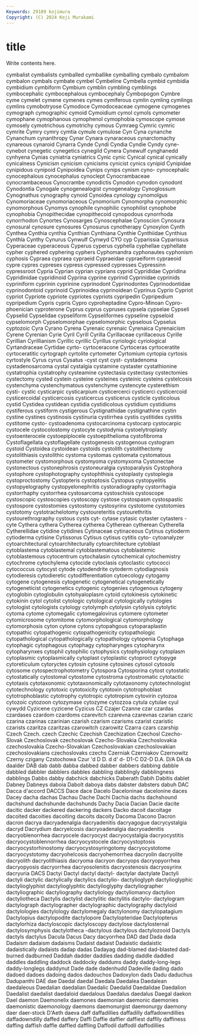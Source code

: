 ```yaml
---
Keywords: 29189 kojimura
Copyright: (C) 2024 Koji Murakami
---
```


# title

Write contents here.



 cymbalist cymbalists
cymballed cymballike cymballing cymbalo cymbalom cymbalon cymbals cymbate cymbel Cymbeline
Cymbella cymbid cymbidia cymbidium cymbiform Cymbium cymblin cymbling cymblings cymbocephalic
cymbocephalous cymbocephaly Cymbopogon Cymbre cyme cymelet cymene cymenes cymes cymiferous
cymlin cymling cymlings cymlins cymobotryose Cymodoce Cymodoceaceae cymogene cymogenes cymograph
cymographic cymoid Cymoidium cymol cymols cymometer cymophane cymophanous cymophenol cymophobia
cymoscope cymose cymosely cymotrichous cymotrichy cymous Cymraeg Cymric cymric cymrite
Cymry cymry cymtia cymule cymulose Cyn Cyna cynanche Cynanchum cynanthropy
Cynar Cynara cynaraceous cynarctomachy cynareous cynaroid Cynarra Cynde Cyndi Cyndia
Cyndie Cyndy cyne- cynebot cynegetic cynegetics cynegild Cynera Cynewulf cynghanedd
cynhyena Cynias cyniatria cyniatrics Cynic cynic Cynical cynical cynically cynicalness
Cynicism cynicism cynicisms cynicist cynics cynipid Cynipidae cynipidous cynipoid Cynipoidea
Cynips cynips cynism cyno- cynocephalic cynocephalous cynocephalus cynoclept Cynocrambaceae cynocrambaceous
Cynocrambe cynodictis Cynodon cynodon cynodont Cynodontia Cynogale cynogenealogist cynogenealogy Cynoglossum
Cynognathus cynography cynoid Cynoidea cynology cynomolgus Cynomoriaceae cynomoriaceous Cynomorium Cynomorpha
cynomorphic cynomorphous Cynomys cynophile cynophilic cynophilist cynophobe cynophobia Cynopithecidae cynopithecoid
cynopodous cynorrhoda cynorrhodon Cynortes Cynosarges Cynoscephalae Cynoscion Cynosura cynosural cynosure
cynosures Cynosurus cynotherapy Cynoxylon Cynth Cynthea Cynthia cynthia Cynthian Cynthiana
Cynthie Cynthiidae Cynthius Cynthla Cynthy Cynurus Cynwulf Cynwyd CYO cyp
Cyparissia Cyparissus Cyperaceae cyperaceous Cyperus cyperus cyphella cyphellae cyphellate cypher
cyphered cyphering cyphers Cyphomandra cyphonautes cyphonism cyphosis Cypraea cypraea cypraeid
Cypraeidae cypraeiform cypraeoid cypre cypres cypreses cypress cypressed cypresses Cypressinn
cypressroot Cypria Cyprian cyprian cyprians cyprid Cyprididae Cypridina Cypridinidae cypridinoid
Cyprina cyprine cyprinid Cyprinidae cyprinids cypriniform cyprinin cyprinine cyprinodont Cyprinodontes
Cyprinodontidae cyprinodontoid cyprinoid Cyprinoidea cyprinoidean Cyprinus Cyprio Cypriot cypriot Cypriote
cypriote cypriotes cypriots cypripedin Cypripedium cypripedium Cypris cypris Cypro cyproheptadine
Cypro-Minoan Cypro-phoenician cyproterone Cyprus cyprus cypruses cypsela cypselae Cypseli Cypselid
Cypselidae cypseliform Cypseliformes cypseline cypseloid cypselomorph Cypselomorphae cypselomorphic cypselous Cypselus
cyptozoic Cyra Cyrano Cyrena Cyrenaic cyrenaic Cyrenaica Cyrenaicism Cyrene Cyrenian
Cyrie Cyril Cyrill Cyrilla Cyrillaceae cyrillaceous Cyrille Cyrillian Cyrillianism Cyrillic
cyrillic Cyrillus cyriologic cyriological Cyrtandraceae Cyrtidae cyrto- cyrtoceracone Cyrtoceras cyrtoceratite
cyrtoceratitic cyrtograph cyrtolite cyrtometer Cyrtomium cyrtopia cyrtosis cyrtostyle Cyrus cyrus
Cysatus -cyst cyst cyst- cystadenoma cystadenosarcoma cystal cystalgia cystamine cystaster
cystathionine cystatrophia cystatrophy cysteamine cystectasia cystectasy cystectomies cystectomy cysted cystein
cysteine cysteines cysteinic cysteins cystelcosis cystenchyma cystenchymatous cystenchyme cystencyte cysterethism
cysti- cystic cysticarpic cysticarpium cysticercerci cysticerci cysticercoid cysticercoidal cysticercosis cysticercus
cysticerus cysticle cysticolous cystid Cystidea cystidean cystidia cystidicolous cystidium cystidiums
cystiferous cystiform cystigerous Cystignathidae cystignathine cystin cystine cystines cystinosis cystinuria
cystirrhea cystis cystitides cystitis cystitome cysto- cystoadenoma cystocarcinoma cystocarp cystocarpic
cystocele cystocolostomy cystocyte cystodynia cystoelytroplasty cystoenterocele cystoepiplocele cystoepithelioma cystofibroma Cystoflagellata
cystoflagellate cystogenesis cystogenous cystogram cystoid Cystoidea cystoidean cystoids cystolith cystolithectomy
cystolithiasis cystolithic cystoma cystomas cystomata cystomatous cystometer cystomorphous cystomyoma cystomyxoma
Cystonectae cystonectous cystonephrosis cystoneuralgia cystoparalysis Cystophora cystophore cystophotography cystophthisis cystoplasty
cystoplegia cystoproctostomy Cystopteris cystoptosis Cystopus cystopyelitis cystopyelography cystopyelonephritis cystoradiography cystorrhagia
cystorrhaphy cystorrhea cystosarcoma cystoschisis cystoscope cystoscopic cystoscopies cystoscopy cystose cystospasm
cystospastic cystospore cystostomies cystostomy cystosyrinx cystotome cystotomies cystotomy cystotrachelotomy cystoureteritis
cystourethritis cystourethrography cystous cysts cyt- cytase cytasic cytaster cytasters -cyte
Cythera cythera Cytherea cytherea Cytherean cytherean Cytherella Cytherellidae cytidine cytidines
Cytinaceae cytinaceous Cytinus cytioderm cytioderma cytisine Cytissorus Cytisus cytisus cytitis
cyto- cytoanalyzer cytoarchitectural cytoarchitecturally cytoarchitecture cytoblast cytoblastema cytoblastemal cytoblastematous cytoblastemic
cytoblastemous cytocentrum cytochalasin cytochemical cytochemistry cytochrome cytochylema cytocide cytoclasis cytoclastic
cytococci cytococcus cytocyst cytode cytodendrite cytoderm cytodiagnosis cytodieresis cytodieretic cytodifferentiation
cytoecology cytogamy cytogene cytogenesis cytogenetic cytogenetical cytogenetically cytogeneticist cytogenetics cytogenic
cytogenies cytogenous cytogeny cytoglobin cytoglobulin cytohyaloplasm cytoid cytokinesis cytokinetic cytokinin
cytol cytolist cytologic cytological cytologically cytologies cytologist cytologists cytology cytolymph
cytolysin cytolysis cytolytic cytoma cytome cytomegalic cytomegalovirus cytomere cytometer cytomicrosome
cytomitome cytomorphological cytomorphology cytomorphosis cyton cytone cytons cytopahgous cytoparaplastin cytopathic
cytopathogenic cytopathogenicity cytopathologic cytopathological cytopathologically cytopathology cytopenia Cytophaga cytophagic cytophagous
cytophagy cytopharynges cytopharynx cytopharynxes cytophil cytophilic cytophysics cytophysiology cytoplasm cytoplasmic
cytoplasmically cytoplast cytoplastic cytoproct cytopyge cytoreticulum cytoryctes cytosin cytosine cytosines
cytosol cytosols cytosome cytospectrophotometry Cytospora Cytosporina cytost cytostatic cytostatically cytostomal
cytostome cytostroma cytostromatic cytotactic cytotaxis cytotaxonomic cytotaxonomically cytotaxonomy cytotechnologist cytotechnology
cytotoxic cytotoxicity cytotoxin cytotrophoblast cytotrophoblastic cytotrophy cytotropic cytotropism cytovirin cytozoa
cytozoic cytozoon cytozymase cytozyme cytozzoa cytula cytulae cyul cywydd Cyzicene
cyzicene Cyzicus CZ Czajer Czanne czar czardas czardases czardom czardoms
czarevitch czarevna czarevnas czarian czaric czarina czarinas czarinian czarish czarism
czarisms czarist czaristic czarists czaritza czaritzas czarowitch czarowitz Czarra czars
czarship Czech Czech. czech Czechic Czechish Czechization Czechosl Czecho-Slovak Czechoslovak
czechoslovak Czecho-Slovakia Czechoslovakia czechoslovakia Czecho-Slovakian Czechoslovakian czechoslovakian czechoslovakians czechoslovaks czechs
Czerniak Czerniakov Czernowitz Czerny czigany Czstochowa Czur 'd D D.
d d' d- D1-C D2-D D.A. D/A DA da daalder
DAB dab dabb dabba dabbed dabber dabbers dabbing dabble dabbled
dabbler dabblers dabbles dabbling dabblingly dabblingness dabblings Dabbs dabby dabchick
dabchicks Daberath Dabih Dabitis dablet Dabney Dabneys daboia Dabolt daboya
dabs dabster dabsters dabuh DAC Dacca d'accord DACCS Dace dace
Dacelo Daceloninae dacelonine daces Dacey dacha dachas Dachau Dache Dachi
Dachia dachs dachshound dachshund dachshunde dachshunds Dachy Dacia Dacian Dacie
dacite dacitic dacker dackered dackering dackers Dacko dacoit dacoitage dacoited
dacoities dacoiting dacoits dacoity Dacoma Dacono Dacron dacron dacrya dacryadenalgia
dacryadenitis dacryagogue dacrycystalgia dacryd Dacrydium dacryelcosis dacryoadenalgia dacryoadenitis dacryoblenorrhea dacryocele
dacryocyst dacryocystalgia dacryocystitis dacryocystoblennorrhea dacryocystocele dacryocystoptosis dacryocystorhinostomy dacryocystosyringotomy dacryocystotome dacryocystotomy
dacryohelcosis dacryohemorrhea dacryolin dacryolite dacryolith dacryolithiasis dacryoma dacryon dacryops dacryopyorrhea
dacryopyosis dacryorrhea dacryosolenitis dacryostenosis dacryosyrinx dacryuria DACS Dactyi Dactyl dactyl
dactyl- dactylar dactylate Dactyli dactyli dactylic dactylically dactylics dactylio- dactylioglyph
dactylioglyphic dactylioglyphist dactylioglyphtic dactylioglyphy dactyliographer dactyliographic dactyliography dactyliology dactyliomancy dactylion
dactyliotheca Dactylis dactylist dactylitic dactylitis dactylo- dactylogram dactylograph dactylographer dactylographic
dactylography dactyloid dactylologies dactylology dactylomegaly dactylonomy dactylopatagium Dactylopius dactylopodite dactylopore
Dactylopteridae Dactylopterus dactylorhiza dactyloscopic dactyloscopy dactylose dactylosternal dactylosymphysis dactylotheca -dactylous
dactylous dactylozooid Dactyls dactyls dactylus Dacula Dacus Dacy dacyorrhea DAD
dad Dada dada Dadaism dadaism dadaisms Dadaist dadaist Dadaistic dadaistic
dadaistically dadaists dadap dadas Dadayag dad-blamed dad-blasted dad-burned dadburned Daddah
dadder daddies dadding daddle daddled daddles daddling daddock daddocky daddums
daddy daddy-long-legs daddy-longlegs daddynut Dade dade dadenhudd Dadeville dading dado
dadoed dadoes dadoing dados dadouchos Dadoxylon dads Dadu daduchus Dadupanthi
DAE dae Daedal daedal Daedala Daedalea Daedalean daedaleous Daedalian daedalian
Daedalic Daedalid Daedalidae Daedalion Daedalist daedalist daedaloid daedalous Daedalus daedalus
Daegal daekon Dael daemon Daemonelix daemones daemonian daemonic daemonies daemonistic
daemonology daemons daemonurgist daemonurgy daemony daer daer-stock D'Aeth daeva daff
daffadillies daffadilly daffadowndillies daffadowndilly daffed daffery Daffi Daffie daffier daffiest
daffily daffiness daffing daffish daffle daffled daffling Daffodil daffodil daffodillies
